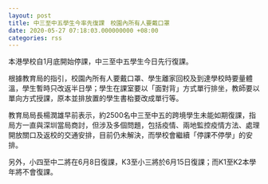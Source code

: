 ```yaml
---
layout: post
title: 中三至中五學生今率先復課　校園內所有人要戴口罩
date: 2020-05-27 07:18:03.000000000 +08:00
categories: rss
---
```


本港學校自1月底開始停課，中三至中五學生今日先行復課。

根據教育局的指引，校園內所有人要戴口罩、學生離家回校及到達學校時要量體溫，學生暫時只改返半日學；學生在課室要以「面對背」方式單行排坐，教師要以單向方式授課，原本並排放置的學生書枱要改成單行等。

教育局局長楊潤雄早前表示，約2500名中三至中五的跨境學生未能如期復課，指局方一直與深圳當局商討，但涉及多個問題，包括疫情、兩地監控疫情方法、處理開放關口及返校的交通安排，目前仍未解決，而學校會繼續「停課不停學」的安排。 

另外，小四至中二將在6月8日復課，K3至小三將於6月15日復課；而K1至K2本學年將不會復課。
